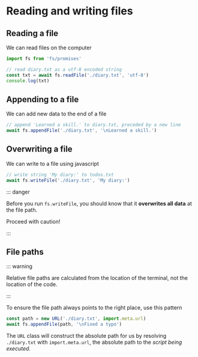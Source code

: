 # Reading and writing files

<Vimeo id="913755678"></Vimeo>

## Reading a file

We can read files on the computer

```js
import fs from 'fs/promises'

// read diary.txt as a utf-8 encoded string
const txt = await fs.readFile('./diary.txt', 'utf-8')
console.log(txt)
```

## Appending to a file

We can add new data to the end of a file

```js
// append 'Learned a skill.' to diary.txt, preceded by a new line
await fs.appendFile('./diary.txt', '\nLearned a skill.')
```

## Overwriting a file

We can write to a file using javascript

```js
// write string 'My diary:' to todos.txt
await fs.writeFile('./diary.txt', 'My diary:')
```

::: danger

Before you run `fs.writeFile`, you should know that it **overwrites all data**
at the file path.

Proceed with caution!

:::

## File paths

::: warning

Relative file paths are calculated from the location of the terminal, not the
location of the code.

:::

To ensure the file path always points to the right place, use this pattern

```js
const path = new URL('./diary.txt', import.meta.url)
await fs.appendFile(path, '\nFixed a typo')
```

The `URL` class will construct the absolute path for us by resolving
`./diary.txt` with `import.meta.url`, the absolute path to the _script being
executed_.
